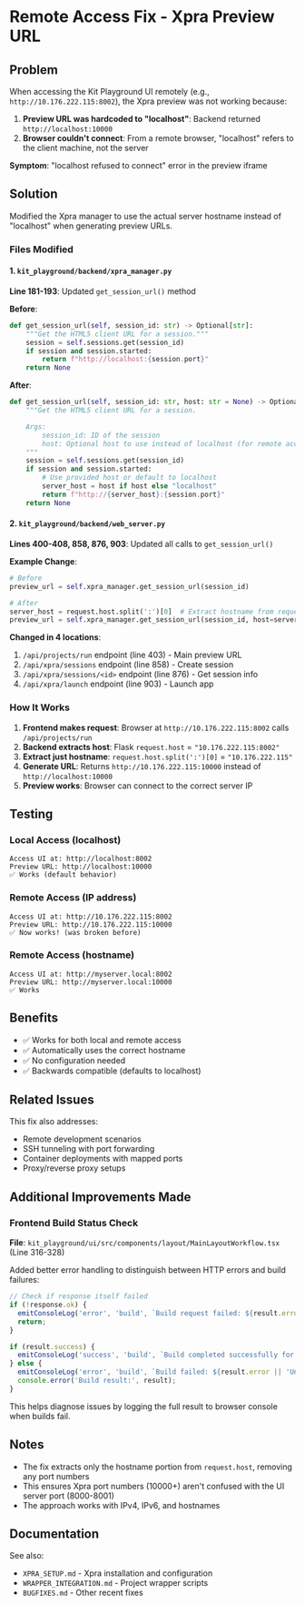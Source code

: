 # Remote Access Fix - Xpra Preview URL

## Problem

When accessing the Kit Playground UI remotely (e.g., `http://10.176.222.115:8002`), the Xpra preview was not working because:

1. **Preview URL was hardcoded to "localhost"**: Backend returned `http://localhost:10000`
2. **Browser couldn't connect**: From a remote browser, "localhost" refers to the client machine, not the server

**Symptom**: "localhost refused to connect" error in the preview iframe

## Solution

Modified the Xpra manager to use the actual server hostname instead of "localhost" when generating preview URLs.

### Files Modified

#### 1. `kit_playground/backend/xpra_manager.py`
**Line 181-193**: Updated `get_session_url()` method

**Before**:
```python
def get_session_url(self, session_id: str) -> Optional[str]:
    """Get the HTML5 client URL for a session."""
    session = self.sessions.get(session_id)
    if session and session.started:
        return f"http://localhost:{session.port}"
    return None
```

**After**:
```python
def get_session_url(self, session_id: str, host: str = None) -> Optional[str]:
    """Get the HTML5 client URL for a session.

    Args:
        session_id: ID of the session
        host: Optional host to use instead of localhost (for remote access)
    """
    session = self.sessions.get(session_id)
    if session and session.started:
        # Use provided host or default to localhost
        server_host = host if host else "localhost"
        return f"http://{server_host}:{session.port}"
    return None
```

#### 2. `kit_playground/backend/web_server.py`
**Lines 400-408, 858, 876, 903**: Updated all calls to `get_session_url()`

**Example Change**:
```python
# Before
preview_url = self.xpra_manager.get_session_url(session_id)

# After
server_host = request.host.split(':')[0]  # Extract hostname from request
preview_url = self.xpra_manager.get_session_url(session_id, host=server_host)
```

**Changed in 4 locations**:
1. `/api/projects/run` endpoint (line 403) - Main preview URL
2. `/api/xpra/sessions` endpoint (line 858) - Create session
3. `/api/xpra/sessions/<id>` endpoint (line 876) - Get session info
4. `/api/xpra/launch` endpoint (line 903) - Launch app

### How It Works

1. **Frontend makes request**: Browser at `http://10.176.222.115:8002` calls `/api/projects/run`
2. **Backend extracts host**: Flask `request.host` = `"10.176.222.115:8002"`
3. **Extract just hostname**: `request.host.split(':')[0]` = `"10.176.222.115"`
4. **Generate URL**: Returns `http://10.176.222.115:10000` instead of `http://localhost:10000`
5. **Preview works**: Browser can connect to the correct server IP

## Testing

### Local Access (localhost)
```
Access UI at: http://localhost:8002
Preview URL: http://localhost:10000
✅ Works (default behavior)
```

### Remote Access (IP address)
```
Access UI at: http://10.176.222.115:8002
Preview URL: http://10.176.222.115:10000
✅ Now works! (was broken before)
```

### Remote Access (hostname)
```
Access UI at: http://myserver.local:8002
Preview URL: http://myserver.local:10000
✅ Works
```

## Benefits

- ✅ Works for both local and remote access
- ✅ Automatically uses the correct hostname
- ✅ No configuration needed
- ✅ Backwards compatible (defaults to localhost)

## Related Issues

This fix also addresses:
- Remote development scenarios
- SSH tunneling with port forwarding
- Container deployments with mapped ports
- Proxy/reverse proxy setups

## Additional Improvements Made

### Frontend Build Status Check
**File**: `kit_playground/ui/src/components/layout/MainLayoutWorkflow.tsx` (Line 316-328)

Added better error handling to distinguish between HTTP errors and build failures:

```typescript
// Check if response itself failed
if (!response.ok) {
  emitConsoleLog('error', 'build', `Build request failed: ${result.error || response.statusText}`);
  return;
}

if (result.success) {
  emitConsoleLog('success', 'build', `Build completed successfully for ${selectedProject}`);
} else {
  emitConsoleLog('error', 'build', `Build failed: ${result.error || 'Unknown error'}`);
  console.error('Build result:', result);
}
```

This helps diagnose issues by logging the full result to browser console when builds fail.

## Notes

- The fix extracts only the hostname portion from `request.host`, removing any port numbers
- This ensures Xpra port numbers (10000+) aren't confused with the UI server port (8000-8001)
- The approach works with IPv4, IPv6, and hostnames

## Documentation

See also:
- `XPRA_SETUP.md` - Xpra installation and configuration
- `WRAPPER_INTEGRATION.md` - Project wrapper scripts
- `BUGFIXES.md` - Other recent fixes
